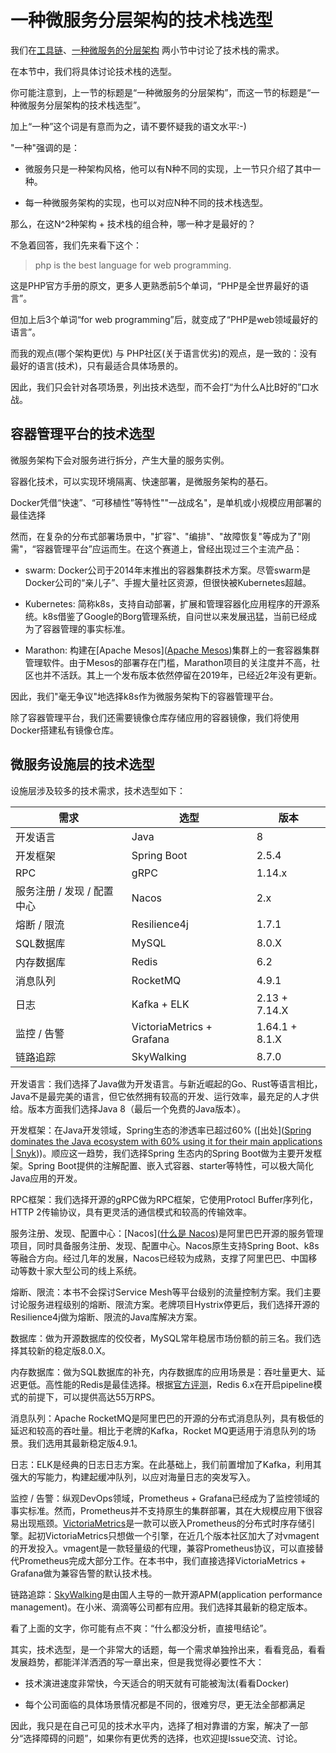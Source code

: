 # 一种微服务分层架构的技术栈选型

我们在[工具链](./rd-ops-toolchain.md)、[一种微服务的分层架构](./ms-architecture.md) 两小节中讨论了技术栈的需求。

在本节中，我们将具体讨论技术栈的选型。

你可能注意到，上一节的标题是“一种微服务的分层架构”，而这一节的标题是“一种微服务分层架构的技术栈选型”。

加上“一种”这个词是有意而为之，请不要怀疑我的语文水平:-)

"一种"强调的是：

- 微服务只是一种架构风格，他可以有N种不同的实现，上一节只介绍了其中一种。

- 每一种微服务架构的实现，也可以对应N种不同的技术栈选型。

那么，在这N^2种架构 + 技术栈的组合种，哪一种才是最好的？

不急着回答，我们先来看下这个：

> php is the best language for web programming.

这是PHP官方手册的原文，更多人更熟悉前5个单词，“PHP是全世界最好的语言”。

但加上后3个单词“for web programming”后，就变成了“PHP是web领域最好的语言”。

而我的观点(哪个架构更优) 与 PHP社区(关于语言优劣)的观点，是一致的：没有最好的语言(技术)，只有最适合具体场景的。

因此，我们只会针对各项场景，列出技术选型，而不会打“为什么A比B好的”口水战。

## 容器管理平台的技术选型

微服务架构下会对服务进行拆分，产生大量的服务实例。

容器化技术，可以实现环境隔离、快速部署，是微服务架构的基石。

Docker凭借“快速”、“可移植性”等特性""一战成名"，是单机或小规模应用部署的最佳选择

然而，在复杂的分布式部署场景中，"扩容"、"编排"、"故障恢复"等成为了"刚需"，“容器管理平台”应运而生。在这个赛道上，曾经出现过三个主流产品：

- swarm: Docker公司于2014年末推出的容器集群技术方案。尽管swarm是Docker公司的“亲儿子”、手握大量社区资源，但很快被Kubernetes超越。

- Kubernetes: 简称k8s，支持自动部署，扩展和管理容器化应用程序的开源系统。k8s借鉴了Google的Borg管理系统，自问世以来发展迅猛，当前已经成为了容器管理的事实标准。

- Marathon: 构建在[Apache Mesos]([Apache Mesos](http://mesos.apache.org/))集群上的一套容器集群管理软件。由于Mesos的部署存在门槛，Marathon项目的关注度并不高，社区也并不活跃。其上一个发布版本依然停留在2019年，已经近2年没有更新。

因此，我们"毫无争议"地选择k8s作为微服务架构下的容器管理平台。

除了容器管理平台，我们还需要镜像仓库存储应用的容器镜像，我们将使用Docker搭建私有镜像仓库。

## 微服务设施层的技术选型

设施层涉及较多的技术需求，技术选型如下：

| 需求               | 选型                        | 版本             |
| ---------------- | ------------------------- | -------------- |
| 开发语言             | Java                      | 8              |
| 开发框架             | Spring Boot               | 2.5.4          |
| RPC              | gRPC                      | 1.14.x         |
| 服务注册 / 发现 / 配置中心 | Nacos                     | 2.x            |
| 熔断 / 限流          | Resilience4j              | 1.7.1          |
| SQL数据库           | MySQL                     | 8.0.X          |
| 内存数据库            | Redis                     | 6.2            |
| 消息队列             | RocketMQ                  | 4.9.1          |
| 日志               | Kafka + ELK               | 2.13 + 7.14.X  |
| 监控 / 告警          | VictoriaMetrics + Grafana | 1.64.1 + 8.1.X |
| 链路追踪             | SkyWalking                | 8.7.0          |

开发语言：我们选择了Java做为开发语言。与新近崛起的Go、Rust等语言相比，Java不是最完美的语言，但它依然拥有较高的开发、运行效率，最充足的人才供给。版本方面我们选择Java 8（最后一个免费的Java版本）。

开发框架：在Java开发领域，Spring生态的渗透率已超过60% ([出处]([Spring dominates the Java ecosystem with 60% using it for their main applications | Snyk](https://snyk.io/blog/spring-dominates-the-java-ecosystem-with-60-using-it-for-their-main-applications/)))。顺应这一趋势，我们选择Spring 生态内的Spring Boot做为主要开发框架。Spring Boot提供的注解配置、嵌入式容器、starter等特性，可以极大简化Java应用的开发。

RPC框架：我们选择开源的gRPC做为RPC框架，它使用Protocl Buffer序列化，HTTP 2传输协议，具有更灵活的通信模式和较高的传输效率。

服务注册、发现、配置中心：[Nacos]([什么是 Nacos](https://nacos.io/zh-cn/docs/what-is-nacos.html))是阿里巴巴开源的服务管理项目，同时具备服务注册、发现、配置中心。Nacos原生支持Spring Boot、k8s等融合方向。经过几年的发展，Nacos已经较为成熟，支撑了阿里巴巴、中国移动等数十家大型公司的线上系统。

熔断、限流：本书不会探讨Service Mesh等平台级别的流量控制方案。我们主要讨论服务进程级别的熔断、限流方案。老牌项目Hystrix停更后，我们选择开源的Resilience4j做为熔断、限流的Java库解决方案。

数据库：做为开源数据库的佼佼者，MySQL常年稳居市场份额的前三名。我们选择其较新的稳定版8.0.X。

内存数据库：做为SQL数据库的补充，内存数据库的应用场景是：吞吐量更大、延迟更低。高性能的Redis是最佳选择。根据[官方评测](https://redis.io/topics/benchmarks)，Redis 6.x在开启pipeline模式的前提下，可以提供高达55万RPS。

消息队列：Apache RocketMQ是阿里巴巴的开源的分布式消息队列，具有极低的延迟和较高的吞吐量。相比于老牌的Kafka，Rocket MQ更适用于消息队列的场景。我们选用其最新稳定版4.9.1。

日志：ELK是经典的日志日志方案。在此基础上，我们前置增加了Kafka，利用其强大的写能力，构建起缓冲队列，以应对海量日志的突发写入。

监控 / 告警：纵观DevOps领域，Prometheus + Grafana已经成为了监控领域的事实标准。然而，Prometheus并不支持原生的集群部署，其在大规模应用下很容易出现瓶颈。[VictoriaMetrics](https://github.com/VictoriaMetrics/VictoriaMetrics)是一款可以嵌入Prometheus的分布式时序存储引擎。起初VictoriaMetrics只想做一个引擎，在近几个版本社区加大了对vmagent的开发投入。vmagent是一款轻量级的代理，兼容Prometheus协议，可以直接替代Prometheus完成大部分工作。在本书中，我们直接选择VictoriaMetrics + Grafana做为兼容告警的默认技术栈。

链路追踪：[SkyWalking](https://skywalking.apache.org/)是由国人主导的一款开源APM(application performance management)。在小米、滴滴等公司都有应用。我们选择其最新的稳定版本。

看了上面的文字，你可能有点不爽：“什么都没分析，直接甩结论”。

其实，技术选型，是一个非常大的话题，每一个需求单独拎出来，看看竞品，看看发展趋势，都能洋洋洒洒的写一章出来，但是我觉得必要性不大：

- 技术演进速度非常快，今天适合的明天就有可能被淘汰(看看Docker)

- 每个公司面临的具体场景情况都是不同的，很难穷尽，更无法全部都满足

因此，我只是在自己可见的技术水平内，选择了相对靠谱的方案，解决了一部分“选择障碍的问题”，如果你有更优秀的选择，也欢迎提Issue交流、讨论。

